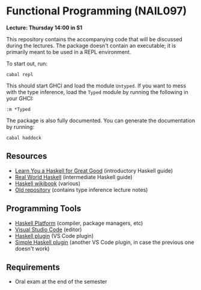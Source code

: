 # Functional Programming (NAIL097)

**Lecture: Thursday 14:00 in S1**

This repository contains the accompanying code that will be discussed during the lectures. The package doesn't contain an executable; it is primarily meant to be used in a REPL environment.

To start out, run:

    cabal repl

This should start GHCI and load the module `Untyped`. If you want to mess with the type inference, load the `Typed` module by running the following in your GHCI:

    :m *Typed

The package is also fully documented. You can generate the documentation by running:

    cabal haddock

## Resources

* [Learn You a Haskell for Great Good](http://learnyouahaskell.com/) (introductory Haskell guide)
* [Real World Haskell](http://book.realworldhaskell.org/) (intermediate Haskell guide)
* [Haskell wikibook](https://en.wikibooks.org/wiki/Haskell) (various)
* [Old repository](https://github.com/vituscze/fp-old) (contains type inference lecture notes)

## Programming Tools

* [Haskell Platform](https://www.haskell.org/platform/) (compiler, package managers, etc)
* [Visual Studio Code](https://code.visualstudio.com/) (editor)
* [Haskell plugin](https://marketplace.visualstudio.com/items?itemName=haskell.haskell) (VS Code plugin)
* [Simple Haskell plugin](https://marketplace.visualstudio.com/items?itemName=dramforever.vscode-ghc-simple) (another VS Code plugin, in case the previous one doesn't work)

## Requirements

* Oral exam at the end of the semester
